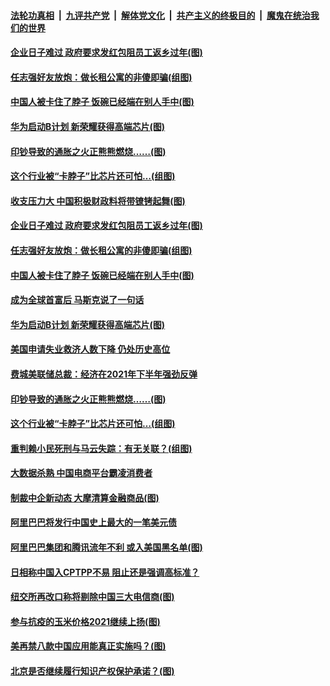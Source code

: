####  [法轮功真相](../../../../basic/blob/master/README.md?t=01091831) &nbsp;|&nbsp; [九评共产党](../../../../9ping.md/blob/master/README.md?t=01091831) &nbsp;|&nbsp; [解体党文化](../../../../jtdwh.md/blob/master/README.md?t=01091831)  &nbsp;|&nbsp; [共产主义的终极目的](../../../../gczydzjmd.md/blob/master/README.md?t=01091831) &nbsp;|&nbsp; [魔鬼在统治我们的世界](../../../../mgztzwmdsj.md/blob/master/README.md?t=01091831) 

#### [企业日子难过 政府要求发红包阻员工返乡过年(图)](../pages/p5/958519.md?t=01091831) 

#### [任志强好友放炮：做长租公寓的非傻即骗(组图)](../pages/p5/958507.md?t=01091831) 

#### [中国人被卡住了脖子 饭碗已经端在别人手中(图)](../pages/p5/958400.md?t=01091831) 

#### [华为启动B计划 新荣耀获得高端芯片(图)](../pages/p5/958496.md?t=01091831) 

#### [印钞导致的通胀之火正熊熊燃烧……(图)](../pages/p5/958419.md?t=01091831) 

#### [这个行业被“卡脖子”比芯片还可怕…(组图)](../pages/p5/958431.md?t=01091831) 

#### [收支压力大 中国积极财政料将带镣铐起舞(图)](../pages/p5/958556.md?t=01091831) 

#### [企业日子难过 政府要求发红包阻员工返乡过年(图)](../pages/p5/958519.md?t=01091831) 

#### [任志强好友放炮：做长租公寓的非傻即骗(组图)](../pages/p5/958507.md?t=01091831) 

#### [中国人被卡住了脖子 饭碗已经端在别人手中(图)](../pages/p5/958400.md?t=01091831) 

#### [成为全球首富后 马斯克说了一句话](../pages/p5/958498.md?t=01091831) 

#### [华为启动B计划 新荣耀获得高端芯片(图)](../pages/p5/958496.md?t=01091831) 

#### [美国申请失业救济人数下降 仍处历史高位](../pages/p5/958486.md?t=01091831) 

#### [费城美联储总裁：经济在2021年下半年强劲反弹](../pages/p5/958485.md?t=01091831) 

#### [印钞导致的通胀之火正熊熊燃烧……(图)](../pages/p5/958419.md?t=01091831) 

#### [这个行业被“卡脖子”比芯片还可怕…(组图)](../pages/p5/958431.md?t=01091831) 

#### [重判赖小民死刑与马云失踪：有无关联？(组图)](../pages/p5/958425.md?t=01091831) 

#### [大数据杀熟 中国电商平台霸凌消费者](../pages/p5/958398.md?t=01091831) 

#### [制裁中企新动态 大摩清算金融商品(图)](../pages/p5/958391.md?t=01091831) 

#### [阿里巴巴将发行中国史上最大的一笔美元债](../pages/p5/958382.md?t=01091831) 

#### [阿里巴巴集团和腾讯流年不利 或入美国黑名单(图)](../pages/p5/958379.md?t=01091831) 

#### [日相称中国入CPTPP不易 阻止还是强调高标准？](../pages/p5/958361.md?t=01091831) 

#### [纽交所再改口称将剔除中国三大电信商(图)](../pages/p5/958311.md?t=01091831) 

#### [参与抗疫的玉米价格2021继续上扬(图)](../pages/p5/958307.md?t=01091831) 

#### [美再禁八款中国应用能真正实施吗？(图)](../pages/p5/958302.md?t=01091831) 

#### [北京是否继续履行知识产权保护承诺？(图)](../pages/p5/958296.md?t=01091831) 

